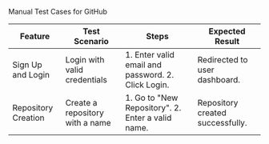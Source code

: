 Manual Test Cases for GitHub

|      Feature          |        Test Scenario              |                Steps                              |       Expected Result                 |
|-----------------------|-----------------------------------|---------------------------------------------------|---------------------------------------|
| Sign Up and Login     | Login with valid credentials      | 1. Enter valid email and password. 2. Click Login.| Redirected to user dashboard.         |
| Repository Creation   | Create a repository with a name   | 1. Go to "New Repository". 2. Enter a valid name. | Repository created successfully.      |
